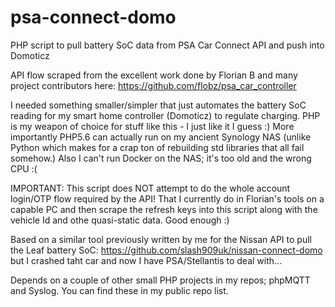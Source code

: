 # psa-connect-domo
PHP script to pull battery SoC data from PSA Car Connect API and push into Domoticz

API flow scraped from the excellent work done by Florian B and many project contributors here: https://github.com/flobz/psa_car_controller

I needed something smaller/simpler that just automates the battery SoC reading for my smart home controller (Domoticz) to regulate charging. PHP is my weapon of choice for stuff like this - I just like it I guess :) More importantly PHP5.6 can actually run on my ancient Synology NAS (unlike Python which makes for a crap ton of rebuilding std libraries that all fail somehow.) Also I can't run Docker on the NAS; it's too old and the wrong CPU :(

IMPORTANT: This script does NOT attempt to do the whole account login/OTP flow required by the API! That I currently do in Florian's tools on a capable PC and then scrape the refresh keys into this script along with the vehicle Id and othe quasi-static data. Good enough :)

Based on a similar tool previously written by me for the Nissan API to pull the Leaf battery SoC: https://github.com/slash909uk/nissan-connect-domo but I crashed taht car and now I have PSA/Stellantis to deal with...

Depends on a couple of other small PHP projects in my repos; phpMQTT and Syslog. You can find these in my public repo list.
